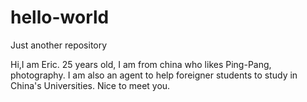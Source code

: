 # hello-world
Just another repository

Hi,I am Eric. 25 years old, I am from china who likes Ping-Pang, photography. I am also an agent to help foreigner students to study in China's Universities. Nice to meet you.
